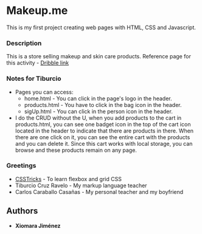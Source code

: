 # Makeup.me

This is my first project creating web pages with HTML, CSS and Javascript. 


### Description

This is a store selling makeup and skin care products.
Reference page for this activity - [Dribble link](https://dribbble.com/shots/23957259-Hey-Harper-Redesigning-the-e-commerce-experience)

### Notes for Tiburcio

- Pages you can access:
  * home.html - You can click in the page's logo in the header.
  * products.html - You have to click in the bag icon in the header.
  * sigUp.html - You can click in the person icon in the header.
- I do the CRUD without the U, when you add products to the cart in products.html, you can see one badget icon in the top of the cart icon located in the header to indicate that there are products in there. When there are one click on it, you can see the entire cart with the products and you can delete it. Since this cart works with local storage, you can browse and these products remain on any page.

### Greetings

- [CSSTricks](https://css-tricks.com/) - To learn flexbox and grid CSS
- Tiburcio Cruz Ravelo - My markup language teacher
- Carlos Caraballo Casañas - My personal teacher and my boyfriend

## Authors

  - **Xiomara Jiménez**


